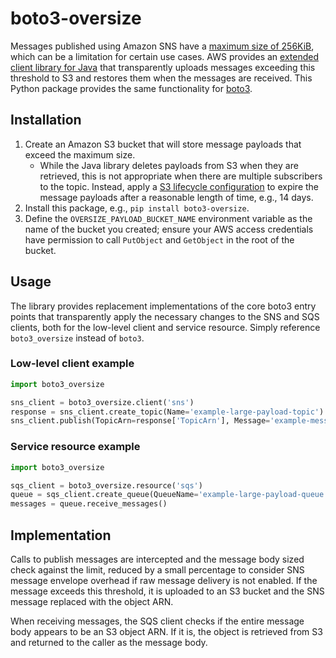 boto3-oversize
==============

Messages published using Amazon SNS have a [maximum size of 256KiB](https://aws.amazon.com/about-aws/whats-new/2013/06/18/amazon-sqs-announces-256KB-large-payloads/),
which can be a limitation for certain use cases. AWS provides an
[extended client library for Java](https://aws.amazon.com/about-aws/whats-new/2020/08/amazon-sns-launches-client-library-supporting-message-payloads-of-up-to-2-gb/)
that transparently uploads messages exceeding this threshold to S3 and restores them when the
messages are received. This Python package provides the same functionality for
[boto3](https://aws.amazon.com/sdk-for-python/).

## Installation

1. Create an Amazon S3 bucket that will store message payloads that exceed the maximum size.
   * While the Java library deletes payloads from S3 when they are retrieved, this is not
     appropriate when there are multiple subscribers to the topic. Instead, apply a
     [S3 lifecycle configuration](https://docs.aws.amazon.com/AmazonS3/latest/userguide/object-lifecycle-mgmt.html)
     to expire the message payloads after a reasonable length of time, e.g., 14 days.
2. Install this package, e.g., `pip install boto3-oversize`.
3. Define the `OVERSIZE_PAYLOAD_BUCKET_NAME` environment variable as the name of the bucket you created;
   ensure your AWS access credentials have permission to call `PutObject` and `GetObject` in the
   root of the bucket.

## Usage

The library provides replacement implementations of the core boto3 entry points that transparently
apply the necessary changes to the SNS and SQS clients, both for the low-level client and service
resource. Simply reference `boto3_oversize` instead of `boto3`.

### Low-level client example

```python
import boto3_oversize

sns_client = boto3_oversize.client('sns')
response = sns_client.create_topic(Name='example-large-payload-topic')
sns_client.publish(TopicArn=response['TopicArn'], Message='example-message')
```

### Service resource example

```python
import boto3_oversize

sqs_client = boto3_oversize.resource('sqs')
queue = sqs_client.create_queue(QueueName='example-large-payload-queue')
messages = queue.receive_messages()
```

## Implementation

Calls to publish messages are intercepted and the message body sized check against the limit,
reduced by a small percentage to consider SNS message envelope overhead if raw message delivery is
not enabled. If the message exceeds this threshold, it is uploaded to an S3 bucket and the SNS
message replaced with the object ARN.

When receiving messages, the SQS client checks if the entire message body appears to be an S3 object
ARN. If it is, the object is retrieved from S3 and returned to the caller as the message body.
